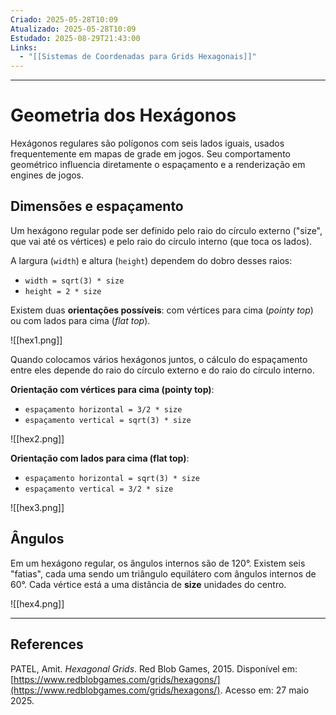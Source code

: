 ```yaml
---
Criado: 2025-05-28T10:09
Atualizado: 2025-05-28T10:09
Estudado: 2025-08-29T21:43:00
Links:
  - "[[Sistemas de Coordenadas para Grids Hexagonais]]"
---
```

---
# Geometria dos Hexágonos

Hexágonos regulares são polígonos com seis lados iguais, usados frequentemente em mapas de grade em jogos. Seu comportamento geométrico influencia diretamente o espaçamento e a renderização em engines de jogos. 

## Dimensões e espaçamento

Um hexágono regular pode ser definido pelo raio do círculo externo ("size", que vai até os vértices) e pelo raio do círculo interno (que toca os lados).

A largura (`width`) e altura (`height`) dependem do dobro desses raios:
- `width = sqrt(3) * size`
- `height = 2 * size`   

Existem duas **orientações possíveis**: com vértices para cima (_pointy top_) ou com lados para cima (_flat top_). 

![[hex1.png]]

Quando colocamos vários hexágonos juntos, o cálculo do espaçamento entre eles depende do raio do círculo externo e do raio do círculo interno.

**Orientação com vértices para cima (pointy top)**:
- `espaçamento horizontal = 3/2 * size` 
- `espaçamento vertical = sqrt(3) * size`

![[hex2.png]]

**Orientação com lados para cima (flat top)**:
- `espaçamento horizontal = sqrt(3) * size`
- `espaçamento vertical = 3/2 * size`

![[hex3.png]]

## Ângulos

Em um hexágono regular, os ângulos internos são de 120°. Existem seis "fatias", cada uma sendo um triângulo equilátero com ângulos internos de 60°. Cada vértice está a uma distância de **size** unidades do centro.

![[hex4.png]]


---
## References


PATEL, Amit. _Hexagonal Grids_. Red Blob Games, 2015. Disponível em: [https://www.redblobgames.com/grids/hexagons/](https://www.redblobgames.com/grids/hexagons/). Acesso em: 27 maio 2025.
